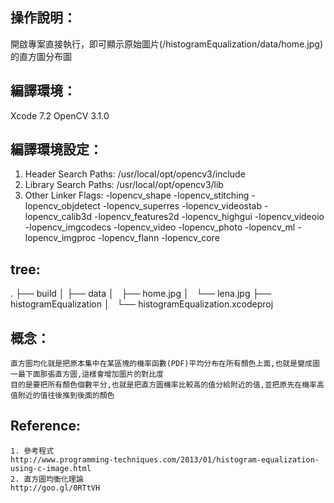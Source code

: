 ## 操作說明：
開啟專案直接執行，即可顯示原始圖片(/histogramEqualization/data/home.jpg)的直方圖分布圖

## 編譯環境：
Xcode 7.2
OpenCV 3.1.0

## 編譯環境設定：
1. Header Search Paths: /usr/local/opt/opencv3/include
2. Library Search Paths: /usr/local/opt/opencv3/lib
3. Other Linker Flags: -lopencv_shape -lopencv_stitching -lopencv_objdetect -lopencv_superres -lopencv_videostab -lopencv_calib3d -lopencv_features2d -lopencv_highgui -lopencv_videoio -lopencv_imgcodecs -lopencv_video -lopencv_photo -lopencv_ml -lopencv_imgproc -lopencv_flann -lopencv_core

## tree:
.
├── build
│
├── data
│   ├── home.jpg
│   └── lena.jpg
├── histogramEqualization
│   
└── histogramEqualization.xcodeproj

## 概念：
    直方圖均化就是把原本集中在某區塊的機率函數(PDF)平均分布在所有顏色上面,也就是變成圖一最下面那張直方圖,這樣會增加圖片的對比度
    目的是要把所有顏色個數平分,也就是把直方圖機率比較高的值分給附近的值,並把原先在機率高值附近的值往後推到後面的顏色



## Reference:
    1. 參考程式
    http://www.programming-techniques.com/2013/01/histogram-equalization-using-c-image.html
    2. 直方圖均衡化理論
    http://goo.gl/0RTtVH
    

